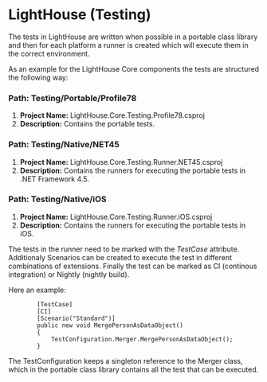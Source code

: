 # LightHouse (Testing)

The tests in LightHouse are written when possible in a portable class library and then for each platform a runner is created which will execute them in the correct environment.

As an example for the LightHouse Core components the tests are structured the following way:

### Path: Testing/Portable/Profile78

1. **Project Name:** LightHouse.Core.Testing.Profile78.csproj
2. **Description:** Contains the portable tests.

### Path: Testing/Native/NET45

1. **Project Name:** LightHouse.Core.Testing.Runner.NET45.csproj
2. **Description:** Contains the runners for executing the portable tests in .NET Framework 4.5.

### Path: Testing/Native/iOS

1. **Project Name:** LightHouse.Core.Testing.Runner.iOS.csproj
2. **Description:** Contains the runners for executing the portable tests in iOS.

The tests in the runner need to be marked with the *TestCase* attribute. Additionaly Scenarios can be created to execute the test in different combinations of extensions. Finally the test can be marked as CI (continous integration) or Nightly (nightly build).

Here an example:

```
        [TestCase]
        [CI]
        [Scenario("Standard")]
        public new void MergePersonAsDataObject()
        {
            TestConfiguration.Merger.MergePersonAsDataObject();
        }
```

The TestConfiguration keeps a singleton reference to the Merger class, which in the portable class library contains all the test that can be executed.
